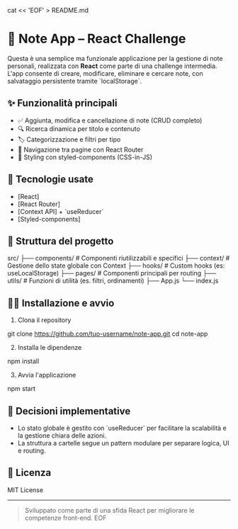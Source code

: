 cat << 'EOF' > README.md
# 📝 Note App – React Challenge

Questa è una semplice ma funzionale applicazione per la gestione di note personali, realizzata con **React** come parte di una challenge intermedia. L'app consente di creare, modificare, eliminare e cercare note, con salvataggio persistente tramite \`localStorage\`.

## ✨ Funzionalità principali

- ✅ Aggiunta, modifica e cancellazione di note (CRUD completo)
- 🔍 Ricerca dinamica per titolo e contenuto
- 🏷️ Categorizzazione e filtri per tipo
- 🧭 Navigazione tra pagine con React Router
- 🎨 Styling con styled-components (CSS-in-JS)

## 🚀 Tecnologie usate

- [React]
- [React Router]
- [Context API] + \`useReducer\`
- [Styled-components]

## 📂 Struttura del progetto

src/
  ├── components/        # Componenti riutilizzabili e specifici
  ├── context/           # Gestione dello state globale con Context
  ├── hooks/             # Custom hooks (es: useLocalStorage)
  ├── pages/             # Componenti principali per routing
  ├── utils/             # Funzioni di utilità (es. filtri, ordinamenti)
  ├── App.js
  └── index.js

## 🧑‍💻 Installazione e avvio

 1. Clona il repository

git clone https://github.com/tuo-username/note-app.git
cd note-app

 2. Installa le dipendenze

npm install

 3. Avvia l'applicazione

npm start

## 📌 Decisioni implementative

- Lo stato globale è gestito con \`useReducer\` per facilitare la scalabilità e la gestione chiara delle azioni.
- La struttura a cartelle segue un pattern modulare per separare logica, UI e routing.

## 📄 Licenza

MIT License

---

> Sviluppato come parte di una sfida React per migliorare le competenze front-end.
EOF
